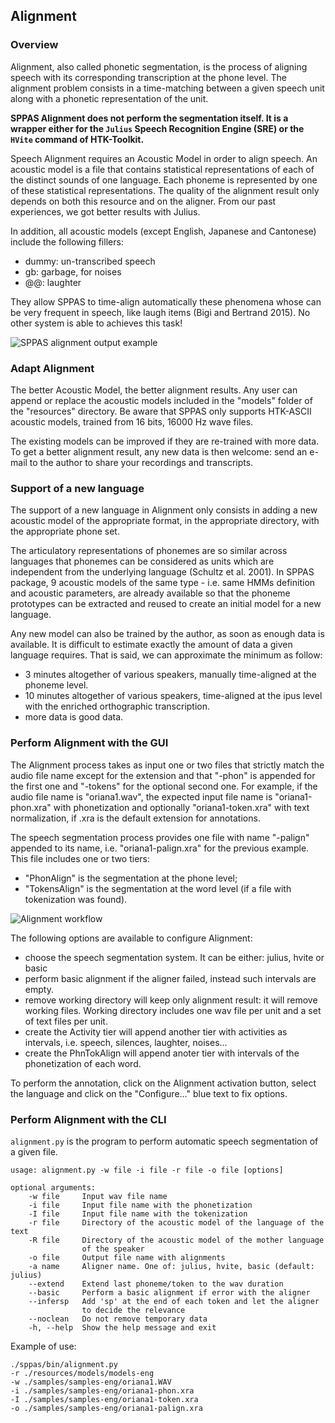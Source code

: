 ## Alignment

### Overview

Alignment, also called phonetic segmentation, is the process of aligning
speech with its corresponding transcription at the phone level.
The alignment problem consists in a time-matching between a given speech
unit along with a phonetic representation of the unit.

**SPPAS Alignment does not perform the segmentation itself. It is a wrapper
either for the `Julius` Speech Recognition Engine (SRE) or the `HVite` command
of HTK-Toolkit.**

Speech Alignment requires an Acoustic Model in order to align speech.
An acoustic model is a file that contains statistical representations of each
of the distinct sounds of one language. Each phoneme is represented by one
of these statistical representations.
The quality of the alignment result only depends on both this resource and 
on the aligner. From our past experiences, we got better results with Julius.

In addition, all acoustic models (except English, Japanese and Cantonese) 
include the following fillers:
- dummy: un-transcribed speech
- gb: garbage, for noises
- @@: laughter

They allow SPPAS to time-align automatically these phenomena whose can be 
very frequent in speech, like laugh items (Bigi and Bertrand 2015).
No other system is able to achieves this task!

![SPPAS alignment output example](./etc/screenshots/alignment.png)


### Adapt Alignment

The better Acoustic Model, the better alignment results. 
Any user can append or replace the acoustic models included in the "models" 
folder of the "resources" directory. Be aware that SPPAS only supports 
HTK-ASCII acoustic models, trained from 16 bits, 16000 Hz wave files.

The existing models can be improved if they are re-trained with more data.
To get a better alignment result, any new data is then welcome: send an 
e-mail to the author to share your recordings and transcripts.


### Support of a new language

The support of a new language in Alignment only consists in adding
a new acoustic model of the appropriate format, in the appropriate
directory, with the appropriate phone set.

The articulatory representations of phonemes are so similar across
languages that phonemes can be considered as units which are independent 
from the underlying language (Schultz et al. 2001). In SPPAS package, 
9 acoustic models of the same type - i.e. same HMMs definition and 
acoustic parameters, are already available so that the phoneme prototypes 
can be extracted and reused to create an initial model for a new language.

Any new model can also be trained by the author, as soon as enough data
is available. It is difficult to estimate exactly the amount
of data a given language requires. 
That is said, we can approximate the minimum as follow:
- 3 minutes altogether of various speakers, manually time-aligned at the phoneme level.
- 10 minutes altogether of various speakers, time-aligned at the ipus level with the enriched orthographic transcription.
- more data is good data.


### Perform Alignment with the GUI

The Alignment process takes as input one or two files that strictly match the
audio file name except for the extension and that "-phon" is appended for the
first one and "-tokens" for the optional second one. For example,
if the audio file name is "oriana1.wav", the expected input file name is
"oriana1-phon.xra" with phonetization and optionally  "oriana1-token.xra"
with text normalization, if .xra is the default extension for annotations.

The speech segmentation process provides one file with name "-palign" appended
to its name, i.e. "oriana1-palign.xra" for the previous example.
This file includes one or two tiers:

* "PhonAlign" is the segmentation at the phone level;
* "TokensAlign" is the segmentation at the word level (if a file with tokenization was found).

![Alignment workflow](./etc/figures/alignworkflow.bmp)

The following options are available to configure Alignment:

* choose the speech segmentation system. It can be either: julius, hvite or basic
* perform basic alignment if the aligner failed, instead such intervals are empty.
* remove working directory will keep only alignment result: it will remove working files. Working directory includes one wav file per unit and a set of text files per unit.
* create the Activity tier will append another tier with activities as intervals, i.e. speech, silences, laughter, noises...
* create the PhnTokAlign will append anoter tier with intervals of the phonetization of each word.

To perform the annotation, click on the Alignment activation button, select
the language and click on the "Configure..." blue text to fix options.


### Perform Alignment with the CLI

`alignment.py` is the program to perform automatic speech segmentation of a
given file.

~~~~~~~~~~~~~~~~~~~~~~~~~~~~~~~~~~~~~~~~~~~~~~
usage: alignment.py -w file -i file -r file -o file [options]

optional arguments:
    -w file     Input wav file name
    -i file     Input file name with the phonetization
    -I file     Input file name with the tokenization
    -r file     Directory of the acoustic model of the language of the text
    -R file     Directory of the acoustic model of the mother language
                of the speaker
    -o file     Output file name with alignments
    -a name     Aligner name. One of: julius, hvite, basic (default: julius)
    --extend    Extend last phoneme/token to the wav duration
    --basic     Perform a basic alignment if error with the aligner
    --infersp   Add 'sp' at the end of each token and let the aligner
                to decide the relevance
    --noclean   Do not remove temporary data
    -h, --help  Show the help message and exit
~~~~~~~~~~~~~~~~~~~~~~~~~~~~~~~~~~~~~~~~~~~~~~

Example of use:

~~~~~~~~~~~~~~~~~~~~~~~~~~~~~~~~~~~~~~~~~~~~~~
./sppas/bin/alignment.py
-r ./resources/models/models-eng
-w ./samples/samples-eng/oriana1.WAV
-i ./samples/samples-eng/oriana1-phon.xra
-I ./samples/samples-eng/oriana1-token.xra
-o ./samples/samples-eng/oriana1-palign.xra
~~~~~~~~~~~~~~~~~~~~~~~~~~~~~~~~~~~~~~~~~~~~~~
